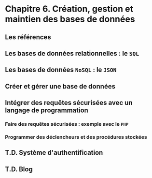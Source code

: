 # Chapitre 6. Création, gestion et maintien des bases de données

## Les références

## Les bases de données relationnelles : le `SQL`

## Les bases de données `NoSQL` : le `JSON`

## Créer et gérer une base de données

## Intégrer des requêtes sécurisées avec un langage de programmation

### Faire des requêtes sécurisées : exemple avec le `PHP`

### Programmer des déclencheurs et des procédures stockées

## T.D. Système d'authentification

## T.D. Blog
